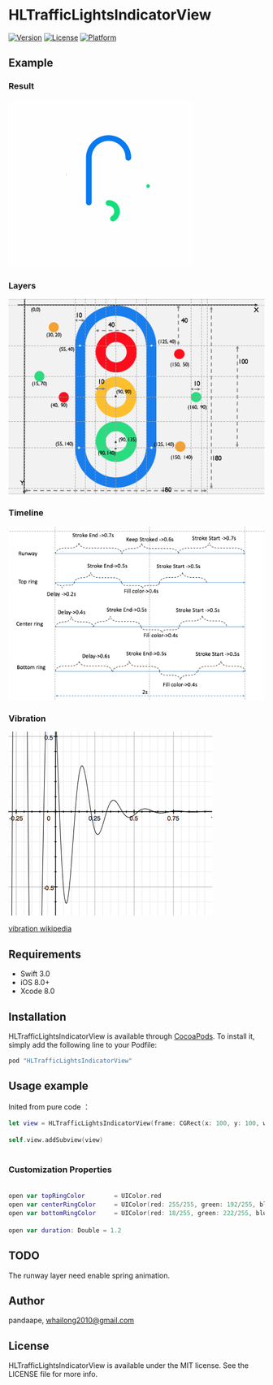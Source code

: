 # HLTrafficLightsIndicatorView

[![Version](https://img.shields.io/cocoapods/v/HLTrafficLightsIndicatorView.svg?style=flat)](http://cocoapods.org/pods/HLTrafficLightsIndicatorView)
[![License](https://img.shields.io/cocoapods/l/HLTrafficLightsIndicatorView.svg?style=flat)](http://cocoapods.org/pods/HLTrafficLightsIndicatorView)
[![Platform](https://img.shields.io/cocoapods/p/HLTrafficLightsIndicatorView.svg?style=flat)](http://cocoapods.org/pods/HLTrafficLightsIndicatorView)

## Example

### Result
<img src="Img/result.gif" alt="Animated gif">

### Layers
<img src="Img/layers.png" alt="Animated gif">

### Timeline
<img src="Img/timeline.png" alt="Animated gif">

### Vibration
<img src="Img/Spring.png" alt="Animated gif">

[vibration wikipedia](https://zh.wikipedia.org/zh-cn/%E6%8C%AF%E5%8A%A8#.E9.98.BB.E5.B0.BC.E6.8C.AF.E5.8A.A8)

## Requirements
- Swift 3.0
- iOS 8.0+
- Xcode 8.0

## Installation

HLTrafficLightsIndicatorView is available through [CocoaPods](http://cocoapods.org). To install
it, simply add the following line to your Podfile:

```ruby
pod "HLTrafficLightsIndicatorView"
```

## Usage example

Inited from pure code ：

```swift
let view = HLTrafficLightsIndicatorView(frame: CGRect(x: 100, y: 100, width: 200, height: 200))
        
self.view.addSubview(view)
        
```
### Customization Properties

```swift

open var topRingColor        = UIColor.red
open var centerRingColor     = UIColor(red: 255/255, green: 192/255, blue: 1/255, alpha: 1)
open var bottomRingColor     = UIColor(red: 18/255, green: 222/255, blue: 125/255, alpha: 1)

open var duration: Double = 1.2 
```    

## TODO
The runway layer need enable spring animation.

## Author

pandaape, whailong2010@gmail.com

## License

HLTrafficLightsIndicatorView is available under the MIT license. See the LICENSE file for more info.
